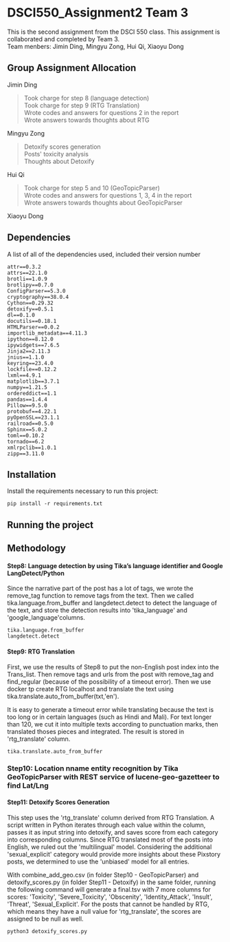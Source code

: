 # DSCI550_Assignment2 Team 3

This is the second assignment from the DSCI 550 class. This assignment is collaborated and completed by Team 3. <br>
Team menbers: Jimin Ding, Mingyu Zong, Hui Qi, Xiaoyu Dong

## Group Assignment Allocation
Jimin Ding
> Took charge for step 8 (language detection)<br>
Took charge for step 9 (RTG Translation)<br>
Wrote codes and answers for questions 2 in the report<br>
Wrote answers towards thoughts about RTG

Mingyu Zong
> Detoxify scores generation<br>
Posts' toxicity analysis<br>
Thoughts about Detoxify<br>

Hui Qi 
> Took charge for step 5 and 10 (GeoTopicParser)<br>
Wrote codes and answers for questions 1, 3, 4 in the report<br>
Wrote answers towards thoughts about GeoTopicParser

Xiaoyu Dong
> 



## Dependencies

A list of all of the dependencies used, included their version number  
```
attr==0.3.2
attrs==22.1.0
brotli==1.0.9
brotlipy==0.7.0
ConfigParser==5.3.0
cryptography==38.0.4
Cython==0.29.32
detoxify==0.5.1
dl==0.1.0
docutils==0.18.1
HTMLParser==0.0.2
importlib_metadata==4.11.3
ipython==8.12.0
ipywidgets==7.6.5
Jinja2==2.11.3
jnius==1.1.0
keyring==23.4.0
lockfile==0.12.2
lxml==4.9.1
matplotlib==3.7.1
numpy==1.21.5
ordereddict==1.1
pandas==1.4.4
Pillow==9.5.0
protobuf==4.22.1
pyOpenSSL==23.1.1
railroad==0.5.0
Sphinx==5.0.2
toml==0.10.2
tornado==6.2
xmlrpclib==1.0.1
zipp==3.11.0
```
## Installation

Install the requirements necessary to run this project:  

```
pip install -r requirements.txt
```

## Running the project


## Methodology

#### Step8: Language detection by using Tika’s language identifier and Google LangDetect/Python
Since the narrative part of the post has a lot of tags, we wrote the remove_tag function to remove tags from the text. Then we called tika.language.from_buffer and langdetect.detect to detect the language of the text, and store the detection results into 'tika_language' and 'google_language'columns.

``` 
tika.language.from_buffer
langdetect.detect
``` 

#### Step9: RTG Translation
First, we use the results of Step8 to put the non-English post index into the Trans_list. Then remove tags and urls from the post with remove_tag and find_regular (because of the possibility of a timeout error). Then we use docker tp create RTG localhost and translate the text using tika.translate.auto_from_buffer(txt,'en').

It is easy to generate a timeout error while translating because the text is too long or in certain languages (such as Hindi and Mali). For text longer than 120, we cut it into multiple texts according to punctuation marks, then translated thoses pieces and integrated. The result is stored in 'rtg_translate' column.

``` 
tika.translate.auto_from_buffer
```
### Step10: Location nname entity recognition by Tika GeoTopicParser with REST service of lucene-geo-gazetteer to find Lat/Lng




#### Step11: Detoxify Scores Generation
This step uses the 'rtg_translate' column derived from RTG Translation. A script written in Python iterates through each value within the column, passes it as input string into detoxify, and saves score from each category into corresponding columns. Since RTG translated most of the posts into English, we ruled out the 'multilingual' model. Considering the additional 'sexual_explicit' category would provide more insights about these Pixstory posts, we determined to use the 'unbiased' model for all entries.

With combine_add_geo.csv (in folder Step10 - GeoTopicParser) and detoxify_scores.py (in folder Step11 - Detoxify) in the same folder, running the following command will generate a final.tsv with 7 more columns for scores: 'Toxicity', 'Severe_Toxicity', 'Obscenity', 'Identity_Attack', 'Insult', 'Threat', 'Sexual_Explicit'. For the posts that cannot be handled by RTG, which means they have a null value for 'rtg_translate', the scores are assigned to be null as well.
```
python3 detoxify_scores.py
```




